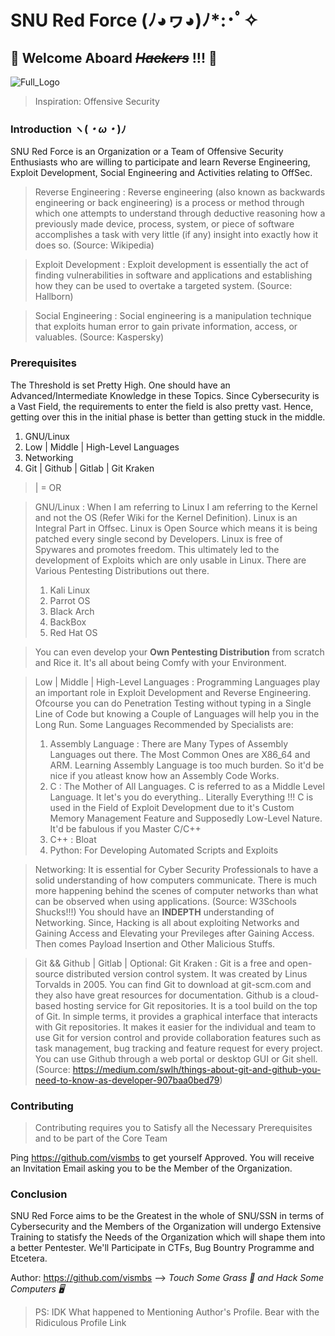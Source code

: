 # SNU Red Force (ﾉ◕ヮ◕)ﾉ*:･ﾟ✧
## 👾 Welcome Aboard *~~Hackers~~* !!! 👾
![Full_Logo](https://user-images.githubusercontent.com/96528048/204222508-9f881b88-46b0-4037-8f47-de2214545a28.png)
>Inspiration: Offensive Security 

### Introduction ヽ(*・ω・*)ﾉ

SNU Red Force is an Organization or a Team of Offensive Security Enthusiasts who are willing to participate and learn Reverse Engineering, Exploit Development, Social Engineering and Activities relating to OffSec.

> Reverse Engineering : Reverse engineering (also known as backwards engineering or back engineering) is a process or method through which one attempts to understand through deductive reasoning how a previously made device, process, system, or piece of software accomplishes a task with very little (if any) insight into exactly how it does so. (Source: Wikipedia)

> Exploit Development : Exploit development is essentially the act of finding vulnerabilities in software and applications and establishing how they can be used to overtake a targeted system. (Source: Hallborn)


> Social Engineering : Social engineering is a manipulation technique that exploits human error to gain private information, access, or valuables. (Source: Kaspersky)

### Prerequisites

The Threshold is set Pretty High. One should have an Advanced/Intermediate Knowledge in these Topics. Since Cybersecurity is a Vast Field, the requirements to enter the field is also pretty vast. Hence, getting over this in the initial phase is better than getting stuck in the middle.

1. GNU/Linux
2. Low | Middle | High-Level Languages
3. Networking
4. Git | Github | Gitlab | Git Kraken

> | = OR

> GNU/Linux : When I am referring to Linux I am referring to the Kernel and not the OS (Refer Wiki for the Kernel Definition). Linux is an Integral Part in Offsec. Linux is Open Source which means it is being patched every single second by Developers. Linux is free of Spywares and promotes freedom. This ultimately led to the development of Exploits which are only usable in Linux. There are Various Pentesting Distributions out there.
> 1. Kali Linux
> 2. Parrot OS
> 3. Black Arch
> 4. BackBox
> 5. Red Hat OS 

> You can even develop your **Own Pentesting Distribution** from scratch and Rice it. It's all about being Comfy with your Environment.

> Low | Middle | High-Level Languages : Programming Languages play an important role in Exploit Development and Reverse Engineering. Ofcourse you can do Penetration Testing without typing in a Single Line of Code but knowing a Couple of Languages will help you in the Long Run. Some Languages Recommended by Specialists are:
> 1. Assembly Language : There are Many Types of Assembly Languages out there. The Most Common Ones are X86_64 and ARM. Learning Assembly Language is too much burden. So it'd be nice if you atleast know how an Assembly Code Works.
> 2. C : The Mother of All Languages. C is referred to as a Middle Level Language. It let's you do everything.. Literally Everything !!! C is used in the Field of Exploit Development due to it's Custom Memory Management Feature and Supposedly Low-Level Nature. It'd be fabulous if you Master C/C++
> 3. C++ : Bloat
> 4. Python: For Developing Automated Scripts and Exploits

> Networking: It is essential for Cyber Security Professionals to have a solid understanding of how computers communicate. There is much more happening behind the scenes of computer networks than what can be observed when using applications. (Source: W3Schools Shucks!!!) You should have an **INDEPTH** understanding of Networking. Since, Hacking is all about exploiting Networks and Gaining Access and Elevating your Previleges after Gaining Access. Then comes Payload Insertion and Other Malicious Stuffs.

> Git && Github | Gitlab | Optional: Git Kraken : Git is a free and open-source distributed version control system. It was created by Linus Torvalds in 2005. You can find Git to download at git-scm.com and they also have great resources for documentation. Github is a cloud-based hosting service for Git repositories. It is a tool build on the top of Git. In simple terms, it provides a graphical interface that interacts with Git repositories. It makes it easier for the individual and team to use Git for version control and provide collaboration features such as task management, bug tracking and feature request for every project.
You can use Github through a web portal or desktop GUI or Git shell. (Source: https://medium.com/swlh/things-about-git-and-github-you-need-to-know-as-developer-907baa0bed79)


### Contributing

> Contributing requires you to Satisfy all the Necessary Prerequisites and to be part of the Core Team

Ping https://github.com/vismbs to get yourself Approved. You will receive an Invitation Email asking you to be the Member of the Organization.

### Conclusion

SNU Red Force aims to be the Greatest in the whole of SNU/SSN in terms of Cybersecurity and the Members of the Organization will undergo Extensive Training to statisfy the Needs of the Organization which will shape them into a better Pentester. We'll Participate in CTFs, Bug Bountry Programme and Etcetera.

Author: https://github.com/vismbs --> _Touch Some Grass 🌿 and Hack Some Computers 🖥️_

> PS: IDK What happened to Mentioning Author's Profile. Bear with the Ridiculous Profile Link 
